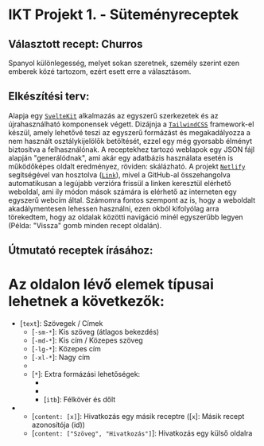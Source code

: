 # IKT Projekt 1. - Süteményreceptek

## Választott recept: Churros

  Spanyol különlegesség, melyet sokan szeretnek, személy szerint ezen emberek közé tartozom, ezért esett erre a választásom.

## Elkészítési terv:
  Alapja egy [`SvelteKit`](https://kit.svelte.dev/) alkalmazás az egyszerű szerkezetek és az újrahasználható komponensek végett. Dizájnja a [`TailwindCSS`](https://tailwindcss.com/) framework-el készül, amely lehetővé teszi az egyszerű formázást és megakadályozza a nem használt osztálykijelölők betöltését, ezzel egy még gyorsabb élményt biztosítva a felhasználónak. A receptekhez tartozó weblapok egy JSON fájl alapján "generálódnak", ami akár egy adatbázis használata esetén is működőképes oldalt eredményez, röviden: skálázható. A projekt [`Netlify`](https://netlify.com/) segítségével van hosztolva ([`Link`](https://neu-iktprojekt-receptek-2023.netlify.app/)), mivel a GitHub-al összehangolva automatikusan a legújabb verzióra frissül a linken keresztül elérhető weboldal, ami ily módon mások számára is elérhető az interneten egy egyszerű webcím által. Számomra fontos szempont az is, hogy a weboldalt akadálymentesen lehessen használni, ezen okból kifolyólag arra törekedtem, hogy az oldalak közötti navigáció minél egyszerűbb legyen (Példa: "Vissza" gomb minden recept oldalán).

## Útmutató receptek írásához:
# Az oldalon lévő elemek típusai lehetnek a következők:
- [`text`]: Szövegek / Címek
  - [`-sm-*`]: Kis szöveg (átlagos bekezdés)
  - [`-md-*`]: Kis cím / Közepes szöveg
  - [`-lg-*`]: Közepes cím
  - [`-xl-*`]: Nagy cím
  - [`-xxl-*`]: Főcím
  - [`*`]: Extra formázási lehetőségek:
    - [`b`]: Félkövér
    - [`it`]: Dőlt
    - [`itb`]: Félkövér és dőlt
- [`link`]: Hivatkozás:
  - [`content: [x]`]: Hivatkozás egy másik receptre ([`x`]: Másik recept azonosítója (id))
  - [`content: ["Szöveg", "Hivatkozás"]`]: Hivatkozás egy külső oldalra
